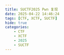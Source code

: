 ```yaml
---
title: SUCTF2025 Pwn 复现
date: 2025-04-22 14:46:24
tags: [CTF, XCTF, SUCTF]
hide: true
categories:
    - CTF
    - XCTF
    - 2025
    - SUCTF
---
```


